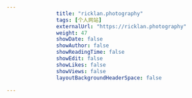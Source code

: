 ---
                title: "ricklan.photography"
                tags: [个人网站]
                externalUrl: "https://ricklan.photography"
                weight: 47
                showDate: false
                showAuthor: false
                showReadingTime: false
                showEdit: false
                showLikes: false
                showViews: false
                layoutBackgroundHeaderSpace: false
                ---

